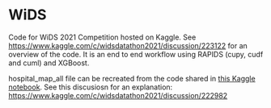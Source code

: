 # WiDS

Code for WiDS 2021 Competition hosted on Kaggle.  See  https://www.kaggle.com/c/widsdatathon2021/discussion/223122 for an overview of the code.  It is an end to end workflow using RAPIDS (cupy, cudf and cuml) and XGBoost.

hospital_map_all file can be recreated from the code shared in [this Kaggle notebook](https://www.kaggle.com/cpmpml/mapping-test-hospitals-to-train-hospitals).  See this discusiosn for an explanation: https://www.kaggle.com/c/widsdatathon2021/discussion/222982
